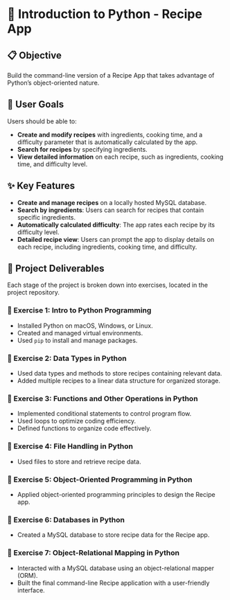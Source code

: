 # 🐍 Introduction to Python - Recipe App

## 📋 Objective

Build the command-line version of a Recipe App that takes advantage of Python’s object-oriented nature.

## 🎯 User Goals

Users should be able to:

- **Create and modify recipes** with ingredients, cooking time, and a difficulty parameter that is automatically calculated by the app.
- **Search for recipes** by specifying ingredients.
- **View detailed information** on each recipe, such as ingredients, cooking time, and difficulty level.

## ✨ Key Features

- **Create and manage recipes** on a locally hosted MySQL database.
- **Search by ingredients**: Users can search for recipes that contain specific ingredients.
- **Automatically calculated difficulty**: The app rates each recipe by its difficulty level.
- **Detailed recipe view**: Users can prompt the app to display details on each recipe, including ingredients, cooking time, and difficulty.

## 📂 Project Deliverables

Each stage of the project is broken down into exercises, located in the project repository.

### 📘 Exercise 1: Intro to Python Programming

- Installed Python on macOS, Windows, or Linux.
- Created and managed virtual environments.
- Used `pip` to install and manage packages.

### 📗 Exercise 2: Data Types in Python

- Used data types and methods to store recipes containing relevant data.
- Added multiple recipes to a linear data structure for organized storage.

### 📙 Exercise 3: Functions and Other Operations in Python

- Implemented conditional statements to control program flow.
- Used loops to optimize coding efficiency.
- Defined functions to organize code effectively.

### 📕 Exercise 4: File Handling in Python

- Used files to store and retrieve recipe data.

### 📔 Exercise 5: Object-Oriented Programming in Python

- Applied object-oriented programming principles to design the Recipe app.

### 📓 Exercise 6: Databases in Python

- Created a MySQL database to store recipe data for the Recipe app.

### 📒 Exercise 7: Object-Relational Mapping in Python

- Interacted with a MySQL database using an object-relational mapper (ORM).
- Built the final command-line Recipe application with a user-friendly interface.

